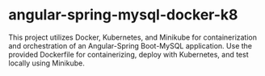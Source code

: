 # angular-spring-mysql-docker-k8
This project utilizes Docker, Kubernetes, and Minikube for containerization and orchestration of an Angular-Spring Boot-MySQL application. Use the provided Dockerfile for containerizing, deploy with Kubernetes, and test locally using Minikube.
